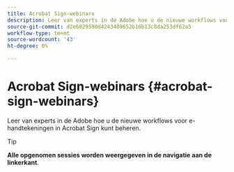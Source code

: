 ```yaml
---
title: Acrobat Sign-webinars
description: Leer van experts in de Adobe hoe u de nieuwe workflows voor e-handtekeningen in Acrobat Sign kunt beheren.
source-git-commit: d2e6829590d4243409652b16b13c8da253df62a5
workflow-type: tm+mt
source-wordcount: '43'
ht-degree: 0%

---
```


# Acrobat Sign-webinars {#acrobat-sign-webinars}

Leer van experts in de Adobe hoe u de nieuwe workflows voor e-handtekeningen in Acrobat Sign kunt beheren.

>[!TIP]
>
>**Alle opgenomen sessies worden weergegeven in de navigatie aan de linkerkant**.
